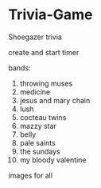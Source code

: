 # Trivia-Game

Shoegazer trivia

create and start timer

bands:
 1. throwing muses
 2. medicine
 3. jesus and mary chain
 4. lush
 5. cocteau twins
 6. mazzy star
 7. belly
 8. pale saints
 9. the sundays
10. my bloody valentine

images for all

